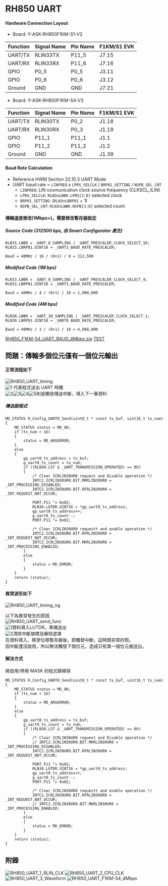 RH850 UART
==========

#### Hardware Connection Layout

* Board: Y-ASK-RH850F1KM-S1-V2

Function    | Signal Name| Pin Name  | F1KM/S1 EVK
------------|------------|-----------|-----------
UART/TX     | RLIN33TX   | P11_5     | J7.15
UART/RX     | RLIN33RX   | P11_6     | J7.16
GPIO        | P0_5       | P0_5      | J3.11
GPIO        | P0_6       | P0_6      | J3.12
Ground      | GND        | GND       | J7.21

* Board: Y-ASK-RH850F1KM-S4-V3

Function    | Signal Name| Pin Name  | F1KM/S1 EVK
------------|------------|-----------|-----------
UART/TX     | RLIN30TX   | P0_2      | J1.18
UART/RX     | RLIN30RX   | P0_3      | J1.19
GPIO        | P11_1      | P11_1     | J1.1
GPIO        | P11_2      | P11_2     | J1.2
Ground      | GND        | GND       | J1.39


#### Baud Rate Calculation
* Reference HWM Section 22.10.3  UART Mode
* UART baud rate = `LINFREQ` x `LPRS_SELCLK` / `BRP01_SETTING` / `NSPB_SEL_CNT`
    - `LINFREQ`: LIN coomunication clock source frequency (CLKSCL_ILIN)
    - `LPRS_SELCLK`: `RLN3nLWBR.LPRS[2:0]` selected clock
    - `BRP01_SETTING`: (`RLN3nLBRP01` + 1)
    - `NSPB_SEL_CNT`: `RLN3nLWBR.NSPB[3:0]` selected count

#### 傳輸速度修改(1Mbps+)，需要修改暫存器設定

##### Source Code (312500 bps, 由 Smart Configurator 產生)

    RLN33.LWBR = _UART_8_SAMPLING | _UART_PRESCALER_CLOCK_SELECT_16;
    RLN33.LBRP01.UINT16 = _UART3_BAUD_RATE_PRESCALER;

    Baud = 40MHz / 16 / (0+1) / 8 = 312,500

##### Modified Code (1M bps)

    RLN33.LWBR = _UART_9_SAMPLING | _UART_PRESCALER_CLOCK_SELECT_4;
    RLN33.LBRP01.UINT16 = _UART3_BAUD_RATE_PRESCALER;

    Baud = 40MHz / 4 / (0+1) / 10 = 1,000,000

##### Modified Code (4M bps)

    RLN30.LWBR = _UART_10_SAMPLING | _UART_PRESCALER_CLOCK_SELECT_1;
    RLN30.LBRP01.UINT16 = _UART0_BAUD_RATE_PRESCALER;

    Baud = 40MHz / 1 / (0+1) / 10 = 4,000,000
[RH850_F1KM-S4_UART_BAUD_4Mbps.zip](code/RH850_F1KM-S4_UART_BAUD_4Mbps.zip)
[TEST](code/)

## 問題：傳輸多個位元僅有一個位元輸出
#### 正常流程如下
![RH850_UART_timing](attach/RH850_UART_timing.jpg)   
![1](attach/1.gif) 代表程式送出 UART 時機  
![2](attach/2.gif)![3](attach/3.gif)![4](attach/4.gif)![5](attach/5.gif)則是觸發傳送中斷，填入下一筆資料

##### 傳送副程式

    MD_STATUS R_Config_UART0_Send(uint8_t * const tx_buf, uint16_t tx_num)
    {
        MD_STATUS status = MD_OK;
        if (tx_num < 1U)
        {
            status = MD_ARGERROR;
        }
        else
        {
            gp_uart0_tx_address = tx_buf;
            g_uart0_tx_count = tx_num;
            if ((RLN30.LST & _UART_TRANSMISSION_OPERATED) == 0U)
            {
                /* Clear ICRLIN30UR0 request and Disable operation */
                INTC2.ICRLIN30UR0.BIT.MKRLIN30UR0 = _INT_PROCESSING_DISABLED;
                INTC2.ICRLIN30UR0.BIT.RFRLIN30UR0 = _INT_REQUEST_NOT_OCCUR;
                
                PORT.P11 ^= 0x02;
                RLN30.LUTDR.UINT16 = *gp_uart0_tx_address;
                gp_uart0_tx_address++;
                g_uart0_tx_count--;
                PORT.P11 ^= 0x02;

                /* Clear ICRLIN30UR0 requestt and enable operation */
                INTC2.ICRLIN30UR0.BIT.RFRLIN30UR0 = _INT_REQUEST_NOT_OCCUR;
                INTC2.ICRLIN30UR0.BIT.MKRLIN30UR0 = _INT_PROCESSING_ENABLED;
            }
            else
            {
                status = MD_ERROR;
            }
        }
        return (status);
    }

#### 異常波形如下
![RH850_UART_timing_ng](attach/RH850_UART_timing_ng.jpg)   


以下為異常發生的原因   
![RH850_UART_send_func](attach/RH850_UART_send_func.png)   
![1](attach/1.gif)資料填入LUTDR，準備送出   
![2](attach/2.gif)清除中斷旗標及解除遮罩   
在資料填入、移至位移暫存器後，即觸發中斷，這時間非常的短。   
因中斷還沒啟用，所以無法觸發下個位元，造成只有第一個位元被送出。

#### 解決方式
將啟用/停用 MASK 的程式碼移除

    MD_STATUS R_Config_UART0_Send(uint8_t * const tx_buf, uint16_t tx_num)
    {
        MD_STATUS status = MD_OK;
        if (tx_num < 1U)
        {
            status = MD_ARGERROR;
        }
        else
        {
            gp_uart0_tx_address = tx_buf;
            g_uart0_tx_count = tx_num;
            if ((RLN30.LST & _UART_TRANSMISSION_OPERATED) == 0U)
            {
                /* Clear ICRLIN30UR0 request and Disable operation */
                // INTC2.ICRLIN30UR0.BIT.MKRLIN30UR0 = _INT_PROCESSING_DISABLED;
                INTC2.ICRLIN30UR0.BIT.RFRLIN30UR0 = _INT_REQUEST_NOT_OCCUR;
    
                PORT.P11 ^= 0x02;
                RLN30.LUTDR.UINT16 = *gp_uart0_tx_address;
                gp_uart0_tx_address++;
                g_uart0_tx_count--;
                PORT.P11 ^= 0x02;
    
                /* Clear ICRLIN30UR0 requestt and enable operation */
                INTC2.ICRLIN30UR0.BIT.RFRLIN30UR0 = _INT_REQUEST_NOT_OCCUR;
                // INTC2.ICRLIN30UR0.BIT.MKRLIN30UR0 = _INT_PROCESSING_ENABLED;
            }
            else
            {
                status = MD_ERROR;
            }
        }
        return (status);
    }


## 附錄
![RH850_UART_1_RLIN_CLK](attach/RH850_UART_1_RLIN_CLK.png)
![RH850_UART_2_CPU_CLK](attach/RH850_UART_2_CPU_CLK.png)
![RH850_UART_3_Waveform](attach/RH850_UART_3_Waveform.jpg)
![RH850_UART_F1KM-S4_4Mbps](attach/RH850_UART_F1KM-S4_4Mbps.png)
